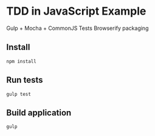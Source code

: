 # TDD in JavaScript Example

Gulp + Mocha + CommonJS Tests
Browserify packaging

## Install
    npm install
    
## Run tests    
    gulp test
    
## Build application
    gulp
